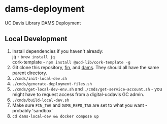 # dams-deployment
UC Davis Library DAMS Deployment

## Local Development

1. Install dependencies if you haven't already:  
  jq - `brew install jq`  
  cork-template - `npm install @ucd-lib/cork-template -g`
2. Git clone this repository, [fin](https://github.com/ucd-library/fin), and [dams](https://github.com/ucd-library/dams). They should all have the same parent directory.
3. `./cmds/init-local-dev.sh`
4. `./cmds/generate-deployment-files.sh`
5. `./cmds/get-local-dev-env.sh` and `./cmds/get-service-account.sh` - you might have to request access from a digital-ucdavis GC admin.
6. `./cmds/build-local-dev.sh`
7. Make sure `FIN_TAG` and `DAMS_REPO_TAG` are set to what you want - probably 'sandbox'
8. `cd dams-local-dev && docker compose up`
